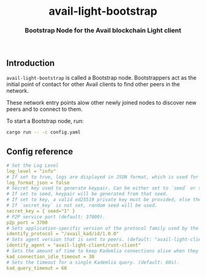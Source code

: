 <div align="Center">
<h1>avail-light-bootstrap</h1>
<h3>Bootstrap Node for the Avail blockchain Light client</h3>
</div>

<br>

## Introduction

`avail-light-bootstrap` is called a Bootstrap node. Bootstrappers act as the initial point of contact for other Avail clients to find other peers in the network.

These network entry points alow other newly joined nodes to discover new peers and to connect to them. 

To start a Bootstrap node, run:

```bash
cargo run -- -c config.yaml  
```

## Config reference
```yaml
# Set the Log Level
log_level = "info"
# If set to true, logs are displayed in JSON format, which is used for structured logging. Otherwise, plain text format is used (default: false).
log_format_json = false
# Secret key used to generate keypair. Can be either set to `seed` or to `key`.
# If set to seed, keypair will be generated from that seed.
# If set to key, a valid ed25519 private key must be provided, else the client will fail
# If `secret_key` is not set, random seed will be used.
secret_key = { seed="1" }
# P2P service port (default: 37000).
p2p_port = 3700
# Sets application-specific version of the protocol family used by the peer. (default: "/avail_kad/id/1.0.0")
identify_protocol = "/avail_kad/id/1.0.0"
# Sets agent version that is sent to peers. (default: "avail-light-client/rust-client")
identify_agent = "avail-light-client/rust-client"
# Sets the amount of time to keep Kademlia connections alive when they're idle. (default: 30s).
kad_connection_idle_timeout = 30
# Sets the timeout for a single Kademlia query. (default: 60s).
kad_query_timeout = 60
```